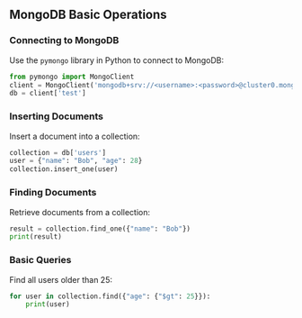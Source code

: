 ## MongoDB Basic Operations

### Connecting to MongoDB
Use the `pymongo` library in Python to connect to MongoDB:

```python
from pymongo import MongoClient
client = MongoClient('mongodb+srv://<username>:<password>@cluster0.mongodb.net/test')
db = client['test']
```

### Inserting Documents
Insert a document into a collection:

```python
collection = db['users']
user = {"name": "Bob", "age": 28}
collection.insert_one(user)
```

### Finding Documents
Retrieve documents from a collection:

```python
result = collection.find_one({"name": "Bob"})
print(result)
```

### Basic Queries
Find all users older than 25:

```python
for user in collection.find({"age": {"$gt": 25}}):
    print(user)
```
